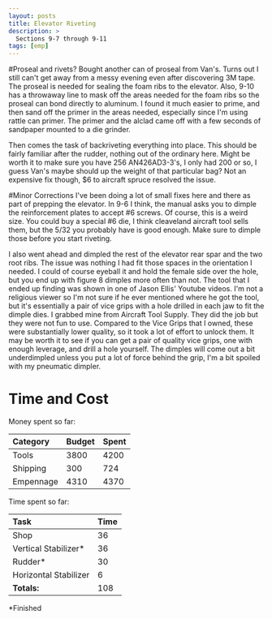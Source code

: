 ```yaml
---
layout: posts
title: Elevator Riveting
description: >
  Sections 9-7 through 9-11
tags: [emp]
---
```

#Proseal and rivets?
Bought another can of proseal from Van's. Turns out I still can't get away from a messy evening even after discovering 3M tape. The proseal is needed for sealing the foam ribs to the elevator. Also, 9-10 has a throwaway line to mask off the areas needed for the foam ribs so the proseal can bond directly to aluminum. I found it much easier to prime, and then sand off the primer in the areas needed, especially since I'm using rattle can primer. The primer and the alclad came off with a few seconds of sandpaper mounted to a die grinder.

Then comes the task of backriveting everything into place. This should be fairly familiar after the rudder, nothing out of the ordinary here. Might be worth it to make sure you have 256 AN426AD3-3's, I only had 200 or so, I guess Van's maybe should up the weight of that particular bag? Not an expensive fix though, $6 to aircraft spruce resolved the issue.

#Minor Corrections
I've been doing a lot of small fixes here and there as part of prepping the elevator. In 9-6 I think, the manual asks you to dimple the reinforcement plates to accept #6 screws. Of course, this is a weird size. You could buy a special #6 die, I think cleaveland aircraft tool sells them, but the 5/32 you probably have is good enough. Make sure to dimple those before you start riveting.

I also went ahead and dimpled the rest of the elevator rear spar and the two root ribs. The issue was nothing I had fit those spaces in the orientation I needed. I could of course eyeball it and hold the female side over the hole, but you end up with figure 8 dimples more often than not. The tool that I ended up finding was shown in one of Jason Ellis' Youtube videos. I'm not a religious viewer so I'm not sure if he ever mentioned where he got the tool, but it's essentially a pair of vice grips with a hole drilled in each jaw to fit the dimple dies. I grabbed mine from Aircraft Tool Supply. They did the job but they were not fun to use. Compared to the Vice Grips that I owned, these were substantially lower quality, so it took a lot of effort to unlock them. It may be worth it to see if you can get a pair of quality vice grips, one with enough leverage, and drill a hole yourself. The dimples will come out a bit underdimpled unless you put a lot of force behind the grip, I'm a bit spoiled with my pneumatic dimpler.
# Time and Cost


Money spent so far:

| Category     | Budget            | Spent |
|:-------------|:------------------|:------|
| Tools        | 3800              | 4200  |
| Shipping     | 300               | 724   |
| Empennage    | 4310              | 4370  |

Time spent so far:

| Task                | Time              |
|:--------------------|:------------------|
| Shop                | 36                |
| Vertical Stabilizer*| 36                |
| Rudder*              | 30                |
| Horizontal Stabilizer| 6                |
|**Totals:**          | 108               |

*Finished
